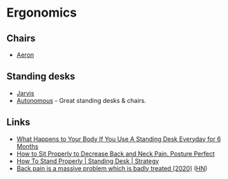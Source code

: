 # Ergonomics

## Chairs

- [Aeron](https://www.hermanmiller.com/en_eur/products/seating/office-chairs/aeron-chairs/)

## Standing desks

- [Jarvis](https://www.fully.eu/products/jarvis-adjustable-standing-desk-bamboo)
- [Autonomous](https://www.autonomous.ai/) - Great standing desks & chairs.

## Links

- [What Happens to Your Body If You Use A Standing Desk Everyday for 6 Months](https://www.youtube.com/watch?v=zvaPuT_1qYQ)
- [How to Sit Properly to Decrease Back and Neck Pain. Posture Perfect](https://www.youtube.com/watch?v=kx0c6JGTrUQ)
- [How To Stand Properly | Standing Desk | Strategy](https://www.youtube.com/watch?v=kNFsdGsaB2s)
- [Back pain is a massive problem which is badly treated (2020)](https://www.economist.com/briefing/2020/01/18/back-pain-is-a-massive-problem-which-is-badly-treated) ([HN](https://news.ycombinator.com/item?id=22067972))
